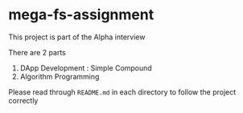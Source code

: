 # mega-fs-assignment

This project is part of the Alpha interview

There are 2 parts
1. DApp Development : Simple Compound
2. Algorithm Programming

Please read through `README.md` in each directory to follow the project correctly
